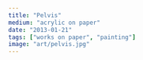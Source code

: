 ```yaml
---
title: "Pelvis"
medium: "acrylic on paper"
date: "2013-01-21"
tags: ["works on paper", "painting"]
image: "art/pelvis.jpg"
---
```

